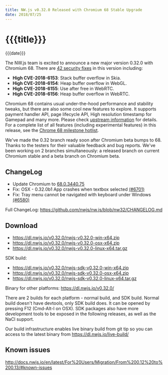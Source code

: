 ```yaml
---
title: NW.js v0.32.0 Released with Chromium 68 Stable Upgrade
date: 2018/07/25
---
```

# {{{title}}}
{{{date}}}

The NW.js team is excited to announce a new major version 0.32.0 with Chromium 68. There are [42 security fixes](https://chromereleases.googleblog.com/2018/07/stable-channel-update-for-desktop.html) in this version including:

* **High CVE-2018-6153**: Stack buffer overflow in Skia.
* **High CVE-2018-6154**: Heap buffer overflow in WebGL.
* **High CVE-2018-6155**: Use after free in WebRTC.
* **High CVE-2018-6156**: Heap buffer overflow in WebRTC.

Chromium 68 contains usual under-the-hood performance and stability tweaks, but there are also some cool new features to explore. It supports payment handler API, page lifecycle API, High resolution timestamp for Gamepad and many more. Please check [upstream information](https://developers.google.com/web/updates/2018/07/nic68) for details. For a complete list of all features (including experimental features) in this release, see the [Chrome 68 milestone hotlist](https://www.chromestatus.com/features#milestone=68).

We've made the 0.32 branch ready soon after Chromium beta bumps to 68. Thanks to the testers for their valuable feedback and bug reports. We've been working on 2 branches simultaneously: a released branch on current Chromium stable and a beta branch on Chromium beta.

## ChangeLog

- Update Chromium to [68.0.3440.75](https://chromereleases.googleblog.com/2018/07/stable-channel-update-for-desktop.html)
- Fix: OSX - 0.32.0b1 App crashes when textbox selected [(#6701)](https://github.com/nwjs/nw.js/issues/6701)
- Fix: Tray menu cannot be navigated with keyboard under Windows [(#6580)](https://github.com/nwjs/nw.js/issues/6580)

Full ChangeLog: https://github.com/nwjs/nw.js/blob/nw32/CHANGELOG.md

## Download 

* https://dl.nwjs.io/v0.32.0/nwjs-v0.32.0-win-x64.zip 
* https://dl.nwjs.io/v0.32.0/nwjs-v0.32.0-osx-x64.zip 
* https://dl.nwjs.io/v0.32.0/nwjs-v0.32.0-linux-x64.tar.gz 

SDK build: 
* https://dl.nwjs.io/v0.32.0/nwjs-sdk-v0.32.0-win-x64.zip 
* https://dl.nwjs.io/v0.32.0/nwjs-sdk-v0.32.0-osx-x64.zip 
* https://dl.nwjs.io/v0.32.0/nwjs-sdk-v0.32.0-linux-x64.tar.gz 

Binary for other platforms: https://dl.nwjs.io/v0.32.0/ 

There are 2 builds for each platform - normal build, and SDK build. Normal build doesn't have devtools, only SDK build does. lt can be opened by pressing F12 (Cmd-Alt-I on OSX). SDK packages also have more development tools to be exposed in the following releases, as well as the NaCl support.

Our build infrastructure enables live binary build from git tip so you can access to the latest binary from https://dl.nwjs.io/live-build/ 

## Known issues 
 
http://docs.nwjs.io/en/latest/For%20Users/Migration/From%200.12%20to%200.13/#known-issues
